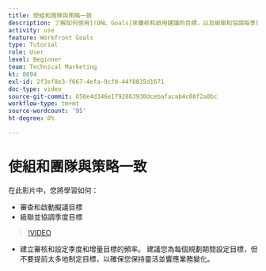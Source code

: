 ```yaml
---
title: 使組和團隊與策略一致
description: 了解如何使用[!DNL Goals]來審核和啟用建議的目標，以及級聯和協調每季目標。
activity: use
feature: Workfront Goals
type: Tutorial
role: User
level: Beginner
team: Technical Marketing
kt: 8894
exl-id: 2f3ef8e3-f667-4efa-9cf0-44f8835d1671
doc-type: video
source-git-commit: 650e4d346e1792863930dcebafacab4c88f2a8bc
workflow-type: tm+mt
source-wordcount: '95'
ht-degree: 0%

---
```


# 使組和團隊與策略一致

在此影片中，您將學習如何：

* 審查和啟動擬議目標
* 級聯並協調季度目標

>[!VIDEO](https://video.tv.adobe.com/v/335188/?quality=12&learn=on)

<!--
Pro-tips graphic
-->

* 建立審核和設定季度和增量目標的頻率。 建議您為每個規劃期間設定目標，但不要提前太多地制定目標，以確保您保持靈活並響應業務變化。
